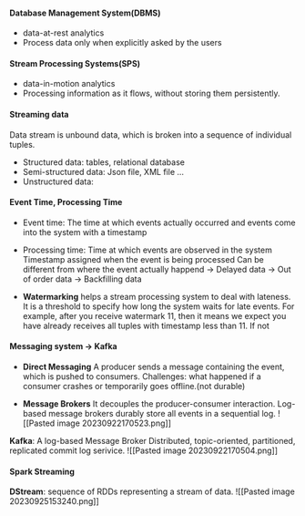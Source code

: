 #### Database Management System(DBMS)
- data-at-rest analytics
- Process data only when explicitly asked by the users

#### Stream Processing Systems(SPS)
- data-in-motion analytics
- Processing information as it flows, without storing them persistently.

#### Streaming data
Data stream is unbound data, which is broken into a sequence of individual tuples.
- Structured data: tables, relational database
- Semi-structured data: Json file, XML file ...
- Unstructured data: 


#### Event Time, Processing Time
- Event time: 
	The time at which events actually occurred and events come into the system with a timestamp
- Processing time: 
	Time at which events are observed in the system
	Timestamp assigned when the event is being processed
	Can be different from where the event actually happend
	-> Delayed data
	-> Out of order data
	-> Backfilling data
	 
- **Watermarking** helps a stream processing system to deal with lateness. It is a threshold to specify how long the system waits for late events.
  For example, after you receive watermark 11, then it means we expect you have already receives all tuples with timestamp less than 11. If not
  

#### Messaging system -> Kafka
- **Direct Messaging**
A producer sends a message containing the event, which is pushed to consumers.
Challenges: what happened if a consumer crashes or temporarily goes offline.(not durable)

- **Message Brokers**
It decouples the producer-consumer interaction.
Log-based message brokers durably store all events in a sequential log.
![[Pasted image 20230922170523.png]]

**Kafka**: A log-based Message Broker
Distributed, topic-oriented, partitioned, replicated commit log serivice.
![[Pasted image 20230922170504.png]]

#### Spark Streaming
**DStream**: sequence of RDDs representing a stream of data.
![[Pasted image 20230925153240.png]]

